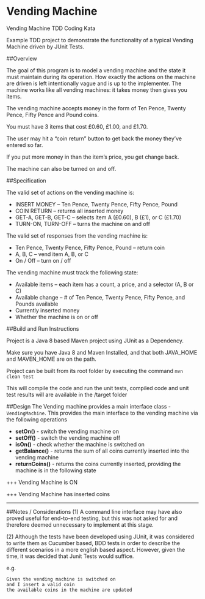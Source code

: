 # Vending Machine
Vending Machine TDD Coding Kata

Example TDD project to demonstrate the functionality of a typical Vending Machine driven by JUnit Tests.

##Overview

The goal of this program is to model a vending machine and the state it must maintain during its operation. How exactly the actions on the machine are driven is left intentionally vague and is up to the implementer. The machine works like all vending machines: it takes money then gives you items.

The vending machine accepts money in the form of Ten Pence, Twenty Pence, Fifty Pence and Pound coins.

You must have 3 items that cost £0.60, £1.00, and £1.70.

The user may hit a “coin return” button to get back the money they’ve entered so far.

If you put more money in than the item’s price, you get change back.

The machine can also be turned on and off.

##Specification

The valid set of actions on the vending machine is:
* INSERT MONEY – Ten Pence, Twenty Pence, Fifty Pence, Pound
* COIN RETURN – returns all inserted money
* GET-A, GET-B, GET-C – selects item A (£0.60), B (£1), or C (£1.70)
* TURN-ON, TURN-OFF – turns the machine on and off

The valid set of responses from the vending machine is:
* Ten Pence, Twenty Pence, Fifty Pence, Pound – return coin
* A, B, C – vend item A, B, or C
* On / Off – turn on / off

The vending machine must track the following state:
* Available items – each item has a count, a price, and a selector (A, B or C)
* Available change – # of Ten Pence, Twenty Pence, Fifty Pence, and Pounds available
* Currently inserted money
* Whether the machine is on or off

##Build and Run Instructions

Project is a Java 8 based Maven project using JUnit as a Dependency.

Make sure you have Java 8 and Maven Installed, and that both JAVA_HOME and MAVEN_HOME are on the path.

Project can be built from its root folder by executing the command `mvn clean test`

This will compile the code and run the unit tests, compiled code and unit test results will are available in the /target folder

##Design
The Vending machine provides a main interface class - `VendingMachine`.  This provides the main interface to the vending machine via the following operations

- **setOn()** - switch the vending machine on
- **setOff()** - switch the vending machine off
- **isOn()** - check whether the machine is switched on
- **getBalance()** - returns the sum of all coins currently inserted into the vending machine
- **returnCoins()** - returns the coins currently inserted, providing the machine is in the following state

+++ Vending Machine is ON

+++ Vending Machine has inserted coins

***   


##Notes / Considerations
(1) A command line interface may have also proved useful for end-to-end testing, but this was not asked for and therefore
deemed unnecessary to implement at this stage.

(2) Although the tests have been developed using JUnit, it was considered to write them as Cucumber based, BDD tests in order to describe
the different scenarios in a more english based aspect. However, given the time, it was decided that Junit Tests would suffice.
  
  e.g. 
  
    Given the vending machine is switched on 
    and I insert a valid coin
    the available coins in the machine are updated




